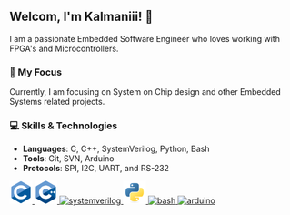 ## Welcom, I'm Kalmaniii! 👋

I am a passionate Embedded Software Engineer who loves working with FPGA's and Microcontrollers.

### 🚀 My Focus

Currently, I am focusing on System on Chip design and other Embedded Systems related projects.

### 💻 Skills & Technologies

- **Languages**: C, C++, SystemVerilog, Python, Bash
- **Tools**: Git, SVN, Arduino
- **Protocols**: SPI, I2C, UART, and RS-232

<p align="left"> 
  <a href="https://www.cprogramming.com/" target="_blank" rel="noreferrer"> <img src="https://raw.githubusercontent.com/devicons/devicon/master/icons/c/c-original.svg" alt="c" width="40" height="40"/> </a> 
  <a href="https://www.w3schools.com/cpp/" target="_blank" rel="noreferrer"> <img src="https://raw.githubusercontent.com/devicons/devicon/master/icons/cplusplus/cplusplus-original.svg" alt="cplusplus" width="40" height="40"/> </a>
  <a href="https://en.wikipedia.org/wiki/SystemVerilog" target="_blank" rel="noreferrer"> <img src="https://raw.githubusercontent.com/file-icons/source/master/svg/SystemVerilog.svg?sanitize=true" alt="systemverilog" width="40" height="40"/> </a>
  <a href="https://www.python.org" target="_blank" rel="noreferrer"> <img src="https://raw.githubusercontent.com/devicons/devicon/master/icons/python/python-original.svg" alt="python" width="40" height="40"/> </a> 
  <a href="https://www.gnu.org/software/bash/" target="_blank" rel="noreferrer"> <img src="https://www.vectorlogo.zone/logos/gnu_bash/gnu_bash-icon.svg" alt="bash" width="40" height="40"/> </a> 
  <a href="https://www.arduino.cc/" target="_blank" rel="noreferrer"> <img src="https://cdn.worldvectorlogo.com/logos/arduino-1.svg" alt="arduino" width="40" height="40"/> </a> 
</p>

<!--
<h3 align="left">Languages and Tools:</h3>
### 🌱 I’m currently learning

- [What are you learning or exploring right now?]
- [Anything else you're diving into?]

### 📫 How to reach me

- Email: [your email]
- LinkedIn: [your LinkedIn URL]
- Twitter: [your Twitter handle]
- GitHub: [your GitHub profile link]

**kalmaniii/Kalmaniii** is a ✨ _special_ ✨ repository because its `README.md` (this file) appears on your GitHub profile.

Here are some ideas to get you started:

- 🔭 I’m currently working on ...
- 🌱 I’m currently learning ...
- 👯 I’m looking to collaborate on ...
- 🤔 I’m looking for help with ...
- 💬 Ask me about ...
- 📫 How to reach me: ...
- 😄 Pronouns: ...
- ⚡ Fun fact: ...
-->
